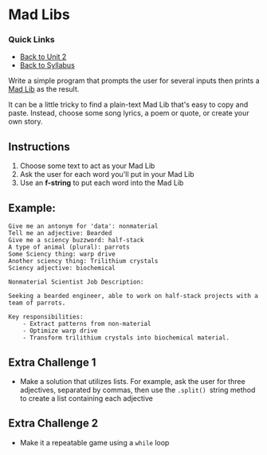 # Mad Libs

### Quick Links
- [Back to Unit 2](https://github.com/PdxCodeGuild/Programming101/blob/master/units/unit-2.md)
- [Back to Syllabus](https://github.com/PdxCodeGuild/Programming101)

Write a simple program that prompts the user for several inputs then
prints a [Mad Lib](https://en.wikipedia.org/wiki/Mad_Libs) as the result.

It can be a little tricky to find a plain-text Mad Lib that's easy to copy and paste. Instead, choose some song lyrics, a poem or quote, or create your own story.

## Instructions

1. Choose some text to act as your Mad Lib
2. Ask the user for each word you'll put in your Mad Lib
3. Use an **f-string** to put each word into the Mad Lib

## Example:

```
Give me an antonym for 'data': nonmaterial
Tell me an adjective: Bearded
Give me a sciency buzzword: half-stack
A type of animal (plural): parrots
Some Sciency thing: warp drive
Another sciency thing: Trilithium crystals
Sciency adjective: biochemical

Nonmaterial Scientist Job Description:

Seeking a bearded engineer, able to work on half-stack projects with a team of parrots.

Key responsibilities:
    - Extract patterns from non-material
    - Optimize warp drive
    - Transform trilithium crystals into biochemical material.
```


## Extra Challenge 1
* Make a solution that utilizes lists. For example, ask the user for three adjectives, separated by commas, then use the `.split() `string method to create a list containing each adjective

## Extra Challenge 2
* Make it a repeatable game using a `while` loop